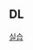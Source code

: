 ## DL

[실습](https://colab.research.google.com/drive/1EXY7xq4VBe6HKtqwAhIjL7Rf5WLs_w2G?hl=ko#scrollTo=2UdkDc_y5AkD)